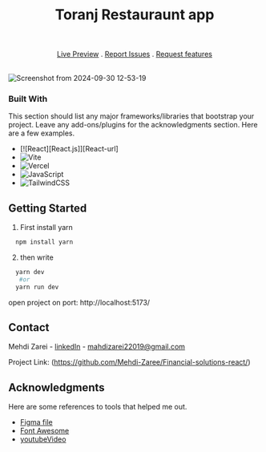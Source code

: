 <h1 align="center">Toranj Restauraunt app</h1>
</br>

</br>

<div align="center">
  <a href="https://toranj-next.vercel.app/" text-align='center'>Live Preview</a> . 
  <a href="https://github.com/mehdi-zaree/toranj-next/issues" text-align='center'>Report Issues</a> . 
  <a href="https://github.com/mehdi-zaree/toranj-next/issues" text-align='center'>Request features</a> 
</div>
</br>


![Screenshot from 2024-09-30 12-53-19](https://github.com/user-attachments/assets/c34cf42c-732b-4b00-bc70-eff04944e9e2)

### Built With

This section should list any major frameworks/libraries that bootstrap your project. Leave any add-ons/plugins for the acknowledgments section. Here are a few examples.

* [![React][React.js]][React-url]
* 	![Vite](https://img.shields.io/badge/vite-%23646CFF.svg?style=for-the-badge&logo=vite&logoColor=white)
* 	![Vercel](https://img.shields.io/badge/vercel-%23000000.svg?style=for-the-badge&logo=vercel&logoColor=white)
* 	![JavaScript](https://img.shields.io/badge/javascript-%23323330.svg?style=for-the-badge&logo=javascript&logoColor=%23F7DF1E)
* 	![TailwindCSS](https://img.shields.io/badge/tailwindcss-%2338B2AC.svg?style=for-the-badge&logo=tailwind-css&logoColor=white)


<!-- GETTING STARTED -->
## Getting Started
1. First install yarn
 ```sh
   npm install yarn
   ```
2. then write 
 ```sh
   yarn dev
    #or
   yarn run dev
   ```


open project on port: http://localhost:5173/
<!-- CONTACT -->
## Contact

Mehdi Zarei - [linkedIn](https://linkedin.com/in/mehdi-zri) - mahdizarei22019@gmail.com

Project Link: (https://github.com/Mehdi-Zaree/Financial-solutions-react/)




<!-- ACKNOWLEDGMENTS -->
## Acknowledgments

Here are some references to tools that helped me out.
* [Figma file](https://www.figma.com/design/AOGZonbaTrwpPwPDTOhMXQ/Tic-Tac-Toe-(Community)?node-id=52-9&t=7ghLd3mXwgnGsH7y-0)
* [Font Awesome](https://fontawesome.com)
* [youtubeVideo](https://www.youtube.com/watch?v=4Gt_YyGf6B0&t=2828s)

